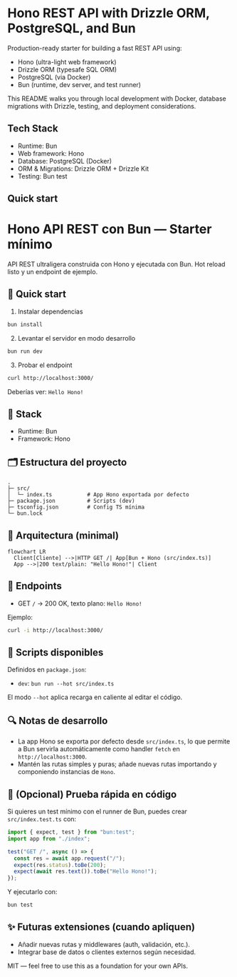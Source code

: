 # Hono REST API with Drizzle ORM, PostgreSQL, and Bun

Production-ready starter for building a fast REST API using:

- Hono (ultra-light web framework)
- Drizzle ORM (typesafe SQL ORM)
- PostgreSQL (via Docker)
- Bun (runtime, dev server, and test runner)

This README walks you through local development with Docker, database migrations with Drizzle, testing, and deployment considerations.

## Tech Stack

- Runtime: Bun
- Web framework: Hono
- Database: PostgreSQL (Docker)
- ORM & Migrations: Drizzle ORM + Drizzle Kit
- Testing: Bun test

## Quick start

# Hono API REST con Bun — Starter mínimo

API REST ultraligera construida con Hono y ejecutada con Bun. Hot reload listo y un endpoint de ejemplo.

## 🚀 Quick start

1. Instalar dependencias

```sh
bun install
```

2. Levantar el servidor en modo desarrollo

```sh
bun run dev
```

3. Probar el endpoint

```sh
curl http://localhost:3000/
```

Deberías ver: `Hello Hono!`

## 🧩 Stack

- Runtime: Bun
- Framework: Hono

## 🗂️ Estructura del proyecto

```
.
├─ src/
│  └─ index.ts           # App Hono exportada por defecto
├─ package.json          # Scripts (dev)
├─ tsconfig.json         # Config TS mínima
└─ bun.lock
```

## 🧭 Arquitectura (minimal)

```mermaid
flowchart LR
  Client[Cliente] -->|HTTP GET /| App[Bun + Hono (src/index.ts)]
  App -->|200 text/plain: "Hello Hono!"| Client
```

## 🔌 Endpoints

- GET `/` → 200 OK, texto plano: `Hello Hono!`

Ejemplo:

```sh
curl -i http://localhost:3000/
```

## 📜 Scripts disponibles

Definidos en `package.json`:

- `dev`: `bun run --hot src/index.ts`

El modo `--hot` aplica recarga en caliente al editar el código.

## 🔍 Notas de desarrollo

- La app Hono se exporta por defecto desde `src/index.ts`, lo que permite a Bun servirla automáticamente como handler `fetch` en `http://localhost:3000`.
- Mantén las rutas simples y puras; añade nuevas rutas importando y componiendo instancias de `Hono`.

## 🧪 (Opcional) Prueba rápida en código

Si quieres un test mínimo con el runner de Bun, puedes crear `src/index.test.ts` con:

```ts
import { expect, test } from "bun:test";
import app from "./index";

test("GET /", async () => {
  const res = await app.request("/");
  expect(res.status).toBe(200);
  expect(await res.text()).toBe("Hello Hono!");
});
```

Y ejecutarlo con:

```sh
bun test
```

## ✨ Futuras extensiones (cuando apliquen)

- Añadir nuevas rutas y middlewares (auth, validación, etc.).
- Integrar base de datos o clientes externos según necesidad.

MIT — feel free to use this as a foundation for your own APIs.
